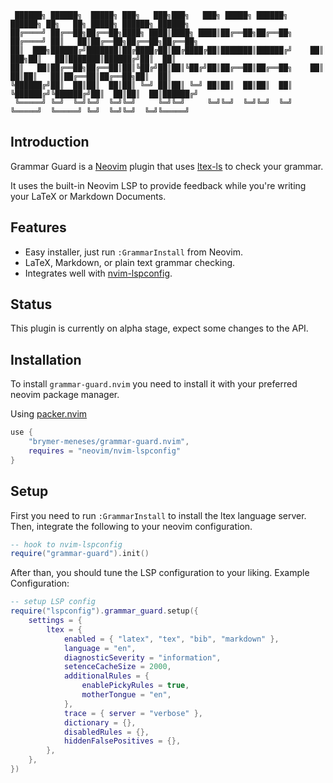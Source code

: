 
```
 ██████╗ ██████╗  █████╗ ███╗   ███╗███╗   ███╗ █████╗ ██████╗      ██████╗ ██╗   ██╗ █████╗ ██████╗ ██████╗ 
██╔════╝ ██╔══██╗██╔══██╗████╗ ████║████╗ ████║██╔══██╗██╔══██╗    ██╔════╝ ██║   ██║██╔══██╗██╔══██╗██╔══██╗
██║  ███╗██████╔╝███████║██╔████╔██║██╔████╔██║███████║██████╔╝    ██║  ███╗██║   ██║███████║██████╔╝██║  ██║
██║   ██║██╔══██╗██╔══██║██║╚██╔╝██║██║╚██╔╝██║██╔══██║██╔══██╗    ██║   ██║██║   ██║██╔══██║██╔══██╗██║  ██║
╚██████╔╝██║  ██║██║  ██║██║ ╚═╝ ██║██║ ╚═╝ ██║██║  ██║██║  ██║    ╚██████╔╝╚██████╔╝██║  ██║██║  ██║██████╔╝
 ╚═════╝ ╚═╝  ╚═╝╚═╝  ╚═╝╚═╝     ╚═╝╚═╝     ╚═╝╚═╝  ╚═╝╚═╝  ╚═╝     ╚═════╝  ╚═════╝ ╚═╝  ╚═╝╚═╝  ╚═╝╚═════╝ 
```
                                                                                                             

## Introduction
Grammar Guard is a [Neovim](https://github.com/neovim/neovim) plugin that uses [ltex-ls](https://github.com/valentjn/ltex-ls) to 
check your grammar.

It uses the built-in Neovim LSP to provide feedback while you're writing your LaTeX or Markdown Documents.

## Features
* Easy installer, just run `:GrammarInstall` from Neovim.
* LaTeX, Markdown, or plain text grammar checking.
* Integrates well with [nvim-lspconfig](https://github.com/neovim/nvim-lspconfig).

## Status
This plugin is currently on alpha stage, expect some changes to the API.

## Installation
To install `grammar-guard.nvim` you need to install it with your preferred neovim package manager.

Using [packer.nvim](https://github.com/wbthomason/packer.nvim)
```lua
use {
    "brymer-meneses/grammar-guard.nvim",
    requires = "neovim/nvim-lspconfig"
}
```

## Setup
First you need to run `:GrammarInstall` to install the ltex language server.
Then, integrate the following to your neovim configuration.

```lua
-- hook to nvim-lspconfig
require("grammar-guard").init()
```

After than, you should tune the LSP configuration to your liking.
Example Configuration:
```lua
-- setup LSP config
require("lspconfig").grammar_guard.setup({
	settings = {
		ltex = {
			enabled = { "latex", "tex", "bib", "markdown" },
			language = "en",
			diagnosticSeverity = "information",
			setenceCacheSize = 2000,
			additionalRules = {
				enablePickyRules = true,
				motherTongue = "en",
			},
			trace = { server = "verbose" },
			dictionary = {},
			disabledRules = {},
			hiddenFalsePositives = {},
		},
	},
})
```


